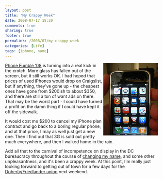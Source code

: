 ```yaml
---
layout: post
title: "My Crappy Week"
date: 2008-07-17 18:29
comments: true
sharing: true
footer: true
permalink: /2008/07/my-crappy-week
categories: [Life]
tags: [iphone, name]
---
```

<div class='imgRight'><a href="http://www.flickr.com/photos/brockli/2678488666/" title="Even Broker iPhone by BrockLi"><img src="/files/images/2678488666_f8541a1288_m.jpg" width="180" height="240" alt="Even Broker iPhone" align='right' /></a></div>

[Phone Fumble '08](http://www.brockli.com/2008/07/my-poor-iphone.php) is turning into a real kick in the crotch.  More glass has fallen out of the screen, but it still works OK.  I had hoped that prices of used iPhones would drop on Craigslist, but if anything, they've gone up - the cheapest ones have gone from $200ish to about $350, and there are still a ton of want ads on there.  That may be the worst part - I could have turned a profit on the damn thing if I could have kept it off the sidewalk.

It would cost me $200 to cancel my iPhone plan contract and go back to a boring regular phone, and at that price, I may as well just get a new one.  Then I find out that 3G is sold out pretty much everywhere, and then I walked home in the rain.

Add all that to the carnival of incompetence on display in the DC bureaucracy throughout the course of [changing my name](http://www.brockli.com/2008/07/hi-my-name-is-brock.php), and some other unpleasantness, and it's been a crappy week.  At this point, I'm really just looking forward to getting out of town for a few days for the [Doherty/Friedlander union](http://wedding.rsdoherty.com/) next weekend.